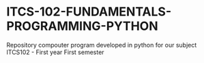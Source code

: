# ITCS-102-FUNDAMENTALS-PROGRAMMING-PYTHON
Repository compouter program developed in python for our subject ITCS102 - First year First semester 
